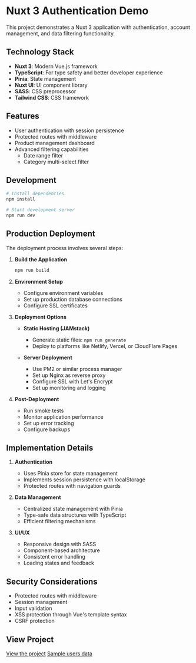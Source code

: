 # Nuxt 3 Authentication Demo

This project demonstrates a Nuxt 3 application with authentication, account management, and data filtering functionality.

## Technology Stack

- **Nuxt 3**: Modern Vue.js framework
- **TypeScript**: For type safety and better developer experience
- **Pinia**: State management
- **Nuxt UI**: UI component library
- **SASS**: CSS preprocessor
- **Tailwind CSS**: CSS framework

## Features

- User authentication with session persistence
- Protected routes with middleware
- Product management dashboard
- Advanced filtering capabilities
  - Date range filter
  - Category multi-select filter

## Development

```bash
# Install dependencies
npm install

# Start development server
npm run dev
```

## Production Deployment

The deployment process involves several steps:

1. **Build the Application**
   ```bash
   npm run build
   ```

2. **Environment Setup**
   - Configure environment variables
   - Set up production database connections
   - Configure SSL certificates

3. **Deployment Options**
   - **Static Hosting (JAMstack)**
     - Generate static files: `npm run generate`
     - Deploy to platforms like Netlify, Vercel, or CloudFlare Pages
   
   - **Server Deployment**
     - Use PM2 or similar process manager
     - Set up Nginx as reverse proxy
     - Configure SSL with Let's Encrypt
     - Set up monitoring and logging

4. **Post-Deployment**
   - Run smoke tests
   - Monitor application performance
   - Set up error tracking
   - Configure backups

## Implementation Details

1. **Authentication**
   - Uses Pinia store for state management
   - Implements session persistence with localStorage
   - Protected routes with navigation guards

2. **Data Management**
   - Centralized state management with Pinia
   - Type-safe data structures with TypeScript
   - Efficient filtering mechanisms

3. **UI/UX**
   - Responsive design with SASS
   - Component-based architecture
   - Consistent error handling
   - Loading states and feedback

## Security Considerations

- Protected routes with middleware
- Session management
- Input validation
- XSS protection through Vue's template syntax
- CSRF protection

## View Project
[View the project](https://nuxt-auth-app-89.netlify.app/)
[Sample users data](https://nuxt-auth-app-89.netlify.app/users.json)
